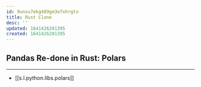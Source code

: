 ```yaml
---
id: 9unxu7ekg489gm3ofxhrgto
title: Rust Clone
desc: ''
updated: 1641426201395
created: 1641426201395
---
```



## Pandas Re-done in Rust: Polars

---

- [[s.l.python.libs.polars]]
